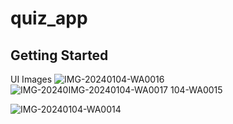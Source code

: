 # quiz_app


## Getting Started

UI Images
![IMG-20240104-WA0016](https://github.com/Ngigi33/QUIZ_APP/assets/101053582/fac2fe49-b63d-48f1-be03-38539a5a1b33)
![IMG-20240![IMG-20240104-WA0017](https://github.com/Ngigi33/QUIZ_APP/assets/101053582/8a0c4ec9-6925-430e-9ea8-e82a7d031d91)
104-WA0015](https://github.com/Ngigi33/QUIZ_APP/assets/101053582/cbc7633a-c22f-4061-b3da-8037b2c7dba8)

![IMG-20240104-WA0014](https://github.com/Ngigi33/QUIZ_APP/assets/101053582/5559e18d-f9c0-492b-890e-b533001b3918)

